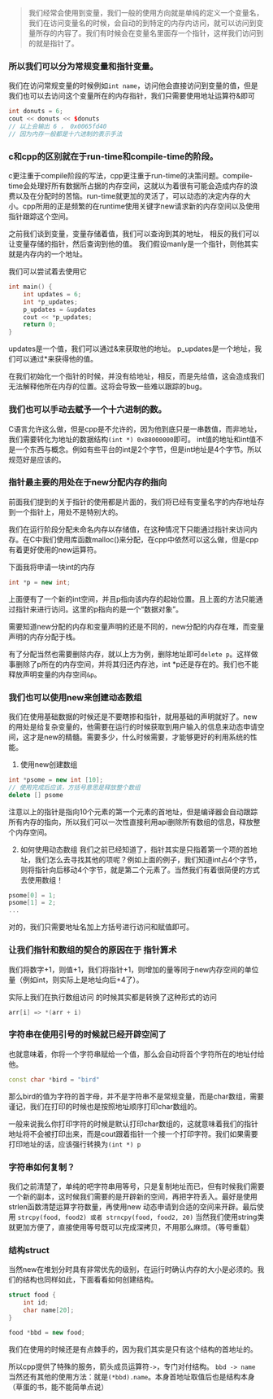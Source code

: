 >我们经常会使用到变量，我们一般的使用方向就是单纯的定义一个变量名，我们在访问变量名的时候，会自动的到特定的内存内访问，就可以访问到变量所存的内容了。我们有时候会在变量名里面存一个指针，这样我们访问到的就是指针了。

### 所以我们可以分为常规变量和指针变量。
我们在访问常规变量的时候例如`int name`，访问他会直接访问到变量的值，但是我们也可以去访问这个变量所在的内存指针，我们只需要使用地址运算符&即可

```cpp
int donuts = 6;
cout << donuts << $donuts
// 以上会输出 6 ， 0x0065fd40
// 因为内存一般都是十六进制的表示手法
```
### c和cpp的区别就在于run-time和compile-time的阶段。
c更注重于compile阶段的写法，cpp更注重于run-time的决策问题。compile-time会处理好所有数据所占据的内存空间，这就以为着很有可能会造成内存的浪费以及在分配时的苦恼。run-time就更加的灵活了，可以动态的决定内存的大小。cpp所用的正是频繁的在runtime使用关键字new请求新的内存空间以及使用指针跟踪这个空间。

之前我们谈到变量，变量存储着值，我们可以查询到其的地址，
相反的我们可以让变量存储的指针，然后查询到他的值。
我们假设manly是一个指针，则他其实就是内存内的一个地址。

我们可以尝试着去使用它

```cpp
int main() {
    int updates = 6;
    int *p_updates;
    p_updates = &updates
    cout << *p_updates;
    return 0;
}
```

updates是一个值，我们可以通过&来获取他的地址。
p_updates是一个地址，我们可以通过*来获得他的值。

在我们初始化一个指针的时候，并没有给地址，相反，而是先给值，这会造成我们无法解释他所在内存的位置。这将会导致一些难以跟踪的bug。

### 我们也可以手动去赋予一个十六进制的数。
C语言允许这么做，但是cpp是不允许的，因为他到底只是一串数值，而非地址，我们需要转化为地址的数据结构`(int *) 0xB8000000`即可。
int值的地址和int值不是一个东西与概念。例如有些平台的int是2个字节，但是int地址是4个字节。所以规范好是应该的。

### 指针最主要的用处在于new分配内存的指向
前面我们提到的关于指针的使用都是片面的，我们将已经有变量名字的内存地址存到一个指针上，用处不是特别大的。

我们在运行阶段分配未命名内存以存储值，在这种情况下只能通过指针来访问内存。在C中我们使用库函数malloc()来分配，在cpp中依然可以这么做，但是cpp有着更好使用的new运算符。

下面我将申请一块int的内存
```cpp
int *p = new int;
```
上面便有了一个新的int空间，并且p指向该内存的起始位置。且上面的方法只能通过指针来进行访问。这里的p指向的是一个“数据对象”。

需要知道new分配的内存和变量声明的还是不同的，new分配的内存在堆，而变量声明的内存分配于栈。

有了分配当然也需要删除内存，就以上方为例，删除地址即可`delete p`。这样做事删除了p所在的内存空间，并将其归还内存池，int *p还是存在的。我们也不能释放声明变量的内存空间`&p`。

### 我们也可以使用new来创建动态数组

我们在使用基础数据的时候还是不要瞎掺和指针，就用基础的声明就好了。new 的用处是给复杂变量的，他需要在运行的时候获取到用户输入的信息来动态申请空间，这才是new的精髓。需要多少，什么时候需要，才能够更好的利用系统的性能。

1. 使用new创建数组
```cpp
int *psome = new int [10];
// 使用完成后应该，方括号意思是释放整个数组
delete [] psome
```
注意以上的指针是指向10个元素的第一个元素的首地址，但是编译器会自动跟踪所有内存的指向，所以我们可以一次性直接利用api删除所有数组的信息，释放整个内存空间。

2. 如何使用动态数组
我们之前已经知道了，指针其实是只指着第一个项的首地址，我们怎么去寻找其他的项呢？例如上面的例子，我们知道int占4个字节，则将指针向后移动4个字节，就是第二个元素了。当然我们有着很简便的方式去使用数组！
```cpp
psome[0] = 1;
psome[1] = 2;
...
```
对的，我们只需要地址名加上方括号进行访问和赋值即可。

### 让我们指针和数组的契合的原因在于 指针算术
我们将数字+1，则值+1，我们将指针+1，则增加的量等同于new内存空间的单位量（例如int，则实际上是地址向后+4了）。

实际上我们在执行数组访问 的时候其实都是转换了这种形式的访问

```cpp
arr[i] => *(arr + i)
```

### 字符串在使用引号的时候就已经开辟空间了
也就意味着，你将一个字符串赋给一个值，那么会自动将首个字符所在的地址付给他。

```cpp
const char *bird = "bird"
```
那么bird的值为字符的首字母，并不是字符串不是常规变量，而是char数组，需要谨记，我们在打印的时候也是按照地址顺序打印char数组的。

一般来说我么你打印字符的时候是默认打印char数组的，这就意味着我们的指针地址将不会被打印出来，而是cout跟着指针一个接一个打印字符。我们如果需要打印地址的话，应该强行转换为`(int *) p`

### 字符串如何复制？
我们之前清楚了，单纯的吧字符串用等号，只是复制地址而已，但有时候我们需要一个新的副本，这时候我们需要的是开辟新的空间，再把字符丢入。最好是使用strlen函数清楚运算字符数量，再使用new 动态申请到合适的空间来开辟。最后使用
`strcpy(food, food2) 或者 strncpy(food, food2, 20)`
当然我们使用string类就更加方便了，直接使用等号既可以完成深拷贝，不用那么麻烦。（等号重载）

### 结构struct
当然new在堆划分时具有非常优先的级别，在运行时确认内存的大小是必须的。我们的结构也同样如此，下面看看如何创建结构。

```cpp
struct food {
    int id;
    char name[20];
}

food *bbd = new food;
```

我们在使用的时候还是有点棘手的，因为我们其实是只有这个结构的首地址的。

所以cpp提供了特殊的服务，箭头成员运算符`->`，专门对付结构。
`bbd -> name`
当然还有其他的使用方法：就是`(*bbd).name`。本身首地址取值后也是结构本身（草蛋的书，能不能简单点说）










